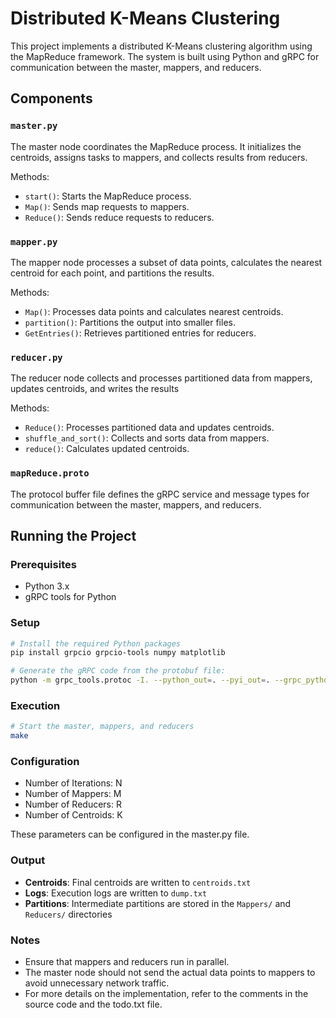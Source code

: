 # Distributed K-Means Clustering

This project implements a distributed K-Means clustering algorithm using the MapReduce framework. The system is built using Python and gRPC for communication between the master, mappers, and reducers.

## Components

### `master.py`
The master node coordinates the MapReduce process. It initializes the centroids, assigns tasks to mappers, and collects results from reducers.

Methods:
  - `start()`: Starts the MapReduce process.
  - `Map()`: Sends map requests to mappers.
  - `Reduce()`: Sends reduce requests to reducers.

### `mapper.py`
The mapper node processes a subset of data points, calculates the nearest centroid for each point, and partitions the results.

Methods:
  - `Map()`: Processes data points and calculates nearest centroids.
  - `partition()`: Partitions the output into smaller files.
  - `GetEntries()`: Retrieves partitioned entries for reducers.

### `reducer.py`
The reducer node collects and processes partitioned data from mappers, updates centroids, and writes the results

Methods:
  - `Reduce()`: Processes partitioned data and updates centroids.
  - `shuffle_and_sort()`: Collects and sorts data from mappers.
  - `reduce()`: Calculates updated centroids.

### `mapReduce.proto`
The protocol buffer file defines the gRPC service and message types for communication between the master, mappers, and reducers.


## Running the Project

### Prerequisites
- Python 3.x
- gRPC tools for Python

### Setup

```sh
# Install the required Python packages
pip install grpcio grpcio-tools numpy matplotlib

# Generate the gRPC code from the protobuf file:
python -m grpc_tools.protoc -I. --python_out=. --pyi_out=. --grpc_python_out=. mapReduce.proto
```


### Execution

```sh
# Start the master, mappers, and reducers
make
```

### Configuration
- Number of Iterations: N
- Number of Mappers: M
- Number of Reducers: R
- Number of Centroids: K

These parameters can be configured in the master.py file.

### Output
- **Centroids**: Final centroids are written to `centroids.txt`
- **Logs**: Execution logs are written to `dump.txt`
- **Partitions**: Intermediate partitions are stored in the `Mappers/` and `Reducers/` directories

### Notes
- Ensure that mappers and reducers run in parallel.
- The master node should not send the actual data points to mappers to avoid unnecessary network traffic.
- For more details on the implementation, refer to the comments in the source code and the todo.txt file.